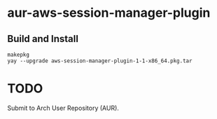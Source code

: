 # aur-aws-session-manager-plugin

## Build and Install
`makepkg`  
`yay --upgrade aws-session-manager-plugin-1-1-x86_64.pkg.tar`

# TODO
Submit to Arch User Repository (AUR). 
